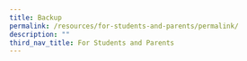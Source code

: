 ```yaml
---
title: Backup
permalink: /resources/for-students-and-parents/permalink/
description: ""
third_nav_title: For Students and Parents
---
```

